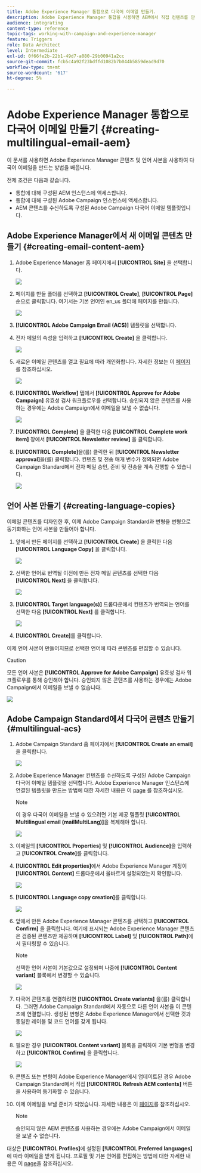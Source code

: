 ```yaml
---
title: Adobe Experience Manager 통합으로 다국어 이메일 만들기.
description: Adobe Experience Manager 통합을 사용하면 AEM에서 직접 컨텐츠를 만들고 나중에 Adobe Campaign에서 사용할 수 있습니다.
audience: integrating
content-type: reference
topic-tags: working-with-campaign-and-experience-manager
feature: Triggers
role: Data Architect
level: Intermediate
exl-id: 0f66fe2b-22b1-49d7-a080-29b00941a2cc
source-git-commit: fcb5c4a92f23bdffd1082b7b044b5859dead9d70
workflow-type: tm+mt
source-wordcount: '617'
ht-degree: 5%

---
```


# Adobe Experience Manager 통합으로 다국어 이메일 만들기 {#creating-multilingual-email-aem}

이 문서를 사용하면 Adobe Experience Manager 콘텐츠 및 언어 사본을 사용하여 다국어 이메일을 만드는 방법을 배웁니다.

전제 조건은 다음과 같습니다.

* 통합에 대해 구성된 AEM 인스턴스에 액세스합니다.
* 통합에 대해 구성된 Adobe Campaign 인스턴스에 액세스합니다.
* AEM 콘텐츠를 수신하도록 구성된 Adobe Campaign 다국어 이메일 템플릿입니다.

## Adobe Experience Manager에서 새 이메일 콘텐츠 만들기 {#creating-email-content-aem}

1. Adobe Experience Manager 홈 페이지에서 **[!UICONTROL Site]** 을 선택합니다.

   ![](assets/aem_acs_1.png)

1. 페이지를 만들 폴더를 선택하고 **[!UICONTROL Create]**, **[!UICONTROL Page]** 순으로 클릭합니다. 여기서는 기본 언어인 en_us 폴더에 페이지를 만듭니다.

   ![](assets/aem_acs_2.png)

1. **[!UICONTROL Adobe Campaign Email (ACS)]** 템플릿을 선택합니다.

1. 전자 메일의 속성을 입력하고 **[!UICONTROL Create]** 을 클릭합니다.

   ![](assets/aem_acs_3.png)

1. 새로운 이메일 콘텐츠를 열고 필요에 따라 개인화합니다. 자세한 정보는 이 [페이지](../../integrating/using/creating-email-experience-manager.md#editing-email-aem)를 참조하십시오.

   ![](assets/aem_acs_4.png)

1. **[!UICONTROL Workflow]** 탭에서 **[!UICONTROL Approve for Adobe Campaign]** 유효성 검사 워크플로우를 선택합니다. 승인되지 않은 콘텐츠를 사용하는 경우에는 Adobe Campaign에서 이메일을 보낼 수 없습니다.

   ![](assets/aem_acs_7.png)

1. **[!UICONTROL Complete]** 을 클릭한 다음 **[!UICONTROL Complete work item]** 창에서 **[!UICONTROL Newsletter review]** 을 클릭합니다.

1. **[!UICONTROL Complete]**&#x200B;을(를) 클릭한 뒤 **[!UICONTROL Newsletter approval]**&#x200B;을(를) 클릭합니다. 컨텐츠 및 전송 매개 변수가 정의되면 Adobe Campaign Standard에서 전자 메일 승인, 준비 및 전송을 계속 진행할 수 있습니다.

   ![](assets/aem_acs_8.png)

## 언어 사본 만들기 {#creating-language-copies}

이메일 콘텐츠를 디자인한 후, 이제 Adobe Campaign Standard과 변형을 변형으로 동기화하는 언어 사본을 만들어야 합니다.

1. 앞에서 만든 페이지를 선택하고 **[!UICONTROL Create]** 을 클릭한 다음 **[!UICONTROL Language Copy]** 을 클릭합니다.

   ![](assets/aem_acs_5.png)

1. 선택한 언어로 번역될 이전에 만든 전자 메일 콘텐츠를 선택한 다음 **[!UICONTROL Next]** 을 클릭합니다.

   ![](assets/aem_acs_6.png)

1. **[!UICONTROL Target language(s)]** 드롭다운에서 컨텐츠가 번역되는 언어를 선택한 다음 **[!UICONTROL Next]** 를 클릭합니다.

   ![](assets/aem_acs_9.png)

1. **[!UICONTROL Create]**&#x200B;를 클릭합니다.

이제 언어 사본이 만들어지므로 선택한 언어에 따라 콘텐츠를 편집할 수 있습니다.

>[!CAUTION]
>
>모든 언어 사본은 **[!UICONTROL Approve for Adobe Campaign]** 유효성 검사 워크플로우를 통해 승인해야 합니다. 승인되지 않은 콘텐츠를 사용하는 경우에는 Adobe Campaign에서 이메일을 보낼 수 없습니다.

![](assets/aem_acs_11.png)

## Adobe Campaign Standard에서 다국어 콘텐츠 만들기 {#multilingual-acs}

1. Adobe Campaign Standard 홈 페이지에서 **[!UICONTROL Create an email]** 을 클릭합니다.

   ![](assets/aem_acs_12.png)

1. Adobe Experience Manager 컨텐츠를 수신하도록 구성된 Adobe Campaign 다국어 이메일 템플릿을 선택합니다. Adobe Experience Manager 인스턴스에 연결된 템플릿을 만드는 방법에 대한 자세한 내용은 이 [page](../../integrating/using/configure-experience-manager.md#config-acs) 를 참조하십시오.

   >[!NOTE]
   >
   >이 경우 다국어 이메일을 보낼 수 있으려면 기본 제공 템플릿 **[!UICONTROL Multilingual email (mailMultiLang)]**&#x200B;을 복제해야 합니다.

   ![](assets/aem_acs_13.png)

1. 이메일의 **[!UICONTROL Properties]** 및 **[!UICONTROL Audience]**&#x200B;을 입력하고 **[!UICONTROL Create]**&#x200B;를 클릭합니다.

1. **[!UICONTROL Edit properties]**&#x200B;에서 Adobe Experience Manager 계정이 **[!UICONTROL Content]** 드롭다운에서 올바르게 설정되었는지 확인합니다.

   ![](assets/aem_acs_20.png)

1. **[!UICONTROL Language copy creation]**&#x200B;를 클릭합니다.

   ![](assets/aem_acs_16.png)

1. 앞에서 만든 Adobe Experience Manager 콘텐츠를 선택하고 **[!UICONTROL Confirm]** 을 클릭합니다. 여기에 표시되는 Adobe Experience Manager 콘텐츠은 검증된 콘텐츠만 제공하며 **[!UICONTROL Label]** 및 **[!UICONTROL Path]**&#x200B;에서 필터링할 수 있습니다.

   >[!NOTE]
   >
   >선택한 언어 사본이 기본값으로 설정되며 나중에 **[!UICONTROL Content variant]** 블록에서 변경할 수 있습니다.

   ![](assets/aem_acs_17.png)

1. 다국어 콘텐츠를 연결하려면 **[!UICONTROL Create variants]** 을(를) 클릭합니다. 그러면 Adobe Campaign Standard에서 자동으로 다른 언어 사본을 이 콘텐츠에 연결합니다. 생성된 변형은 Adobe Experience Manager에서 선택한 것과 동일한 레이블 및 코드 언어를 갖게 됩니다.

   ![](assets/aem_acs_18.png)

1. 필요한 경우 **[!UICONTROL Content variant]** 블록을 클릭하여 기본 변형을 변경하고 **[!UICONTROL Confirm]** 을 클릭합니다.

   ![](assets/aem_acs_19.png)

1. 콘텐츠 또는 변형이 Adobe Experience Manager에서 업데이트된 경우 Adobe Campaign Standard에서 직접 **[!UICONTROL Refresh AEM contents]** 버튼을 사용하여 동기화할 수 있습니다.

1. 이제 이메일을 보낼 준비가 되었습니다. 자세한 내용은 이 [페이지](../../sending/using/get-started-sending-messages.md)를 참조하십시오.

   >[!NOTE]
   >
   >승인되지 않은 AEM 콘텐츠를 사용하는 경우에는 Adobe Campaign에서 이메일을 보낼 수 없습니다.

대상은 **[!UICONTROL Profiles]**&#x200B;에 설정된 **[!UICONTROL Preferred languages]**&#x200B;에 따라 이메일을 받게 됩니다. 프로필 및 기본 언어를 편집하는 방법에 대한 자세한 내용은 이 [page](../../audiences/using/editing-profiles.md)을 참조하십시오.
